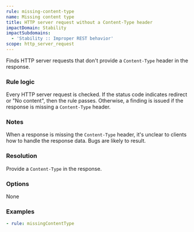 ```yaml
---
rule: missing-content-type
name: Missing content type
title: HTTP server request without a Content-Type header
impactDomain: Stability
impactSubdomains:
  - 'Stability :: Improper REST behavior'
scope: http_server_request
---
```


Finds HTTP server requests that don't provide a `Content-Type` header in the response.

### Rule logic

Every HTTP server request is checked. If the status code indicates redirect or "No content", then
the rule passes. Otherwise, a finding is issued if the response is missing a `Content-Type` header.

### Notes

When a response is missing the `Content-Type` header, it's unclear to clients how to handle the
response data. Bugs are likely to result.

### Resolution

Provide a `Content-Type` in the response.

### Options

None

### Examples

```yaml
- rule: missingContentType
```
